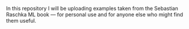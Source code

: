 In this repository I will be uploading examples taken from the Sebastian Raschka ML book — for personal use and for anyone else who might find them useful.
